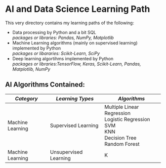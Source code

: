 # AI and Data Science Learning Path
This very directory contains my learning paths of the following: 
- Data processing by Python and a bit SQL \
*packages or libraries: Pandas, NumPy, Matplotlib*
- Machine Learning algorithms (mainly on supervised learning) implemented by Python \
*packages or libararies: Scikit-Learn, SciPy*
- Deep learning algortihms implemented by Python \
*packages or libraries:TensorFlow, Keras, Scikit-Learn, Pandas, Matplotlib, NumPy*


## AI Algorithms Contained:

***Category*** | ***Learning Types*** | ***Algorithms***
----| ---- | ----
Machine Learning | Supervised Learning   |  Multiple Linear Regression <br /> Logistic Regression <br /> SVM <br /> KNN <br /> Decision Tree <br /> Random Forest
Machine Learning | Unsupervised Learning |  K

